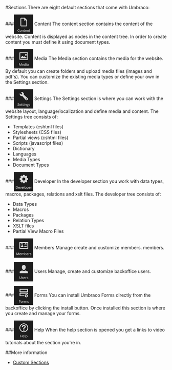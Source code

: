 #Sections
There are eight default sections that come with Umbraco:

###<img src="images/Content.jpg" style="width:60px;vertical-align:middle" style="width:60px;vertical-align:middle" /> Content
The content section contains the content of the website. Content is displayed as nodes in the content tree. In order to create content you must define it using document types.

###<img src="images/Media.jpg" style="width:60px;vertical-align:middle" /> Media
The Media section contains the media for the website. By default you can create folders and upload media files (images and pdf's). You can customize the existing media types or define your own in the Settings section.

###<img src="images/Settings.jpg" style="width:60px;vertical-align:middle" /> Settings
The Settings section is where you can work with the website layout, language/localization and define media and content. The Settings tree consists of:  

- Templates (cshtml files)
- Stylesheets (CSS files)
- Partial views (cshtml files)
- Scripts (javascript files)
- Dictionary
- Languages
- Media Types
- Document Types

###<img src="images/Developer.jpg" style="width:60px;vertical-align:middle" /> Developer
In the developer section you work with data types, macros, packages, relations and xslt files. The developer tree consists of:

- Data Types
- Macros
- Packages
- Relation Types
- XSLT files
- Partial View Macro Files

###<img src="images/Members.jpg" style="width:60px;vertical-align:middle" /> Members
Manage create and customize members. members.

###<img src="images/Users.jpg" style="width:60px;vertical-align:middle" /> Users
Manage, create and customize backoffice users.

###<img src="images/Forms.jpg" style="width:60px;vertical-align:middle" /> Forms
You can install Umbraco Forms directly from the backoffice by clicking the install button. Once installed this section is where you create and manage your forms.

###<img src="images/Help.jpg" style="width:60px;vertical-align:middle" /> Help
When the help section is opened you get a links to video tutorials about the section you're in.

##More information
- [Custom Sections](../../../Extending/Section-Trees/index.md)
